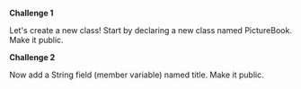 <b>Challenge 1</b>
<p>Let's create a new class! Start by declaring a new class named PictureBook. Make it public.</p>
<b>Challenge 2</b>
<p>Now add a String field (member variable) named title. Make it public.</p>
